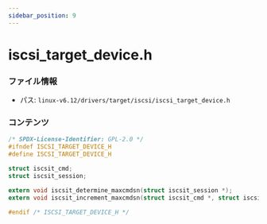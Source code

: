 ```yaml
---
sidebar_position: 9
---
```

# iscsi_target_device.h

### ファイル情報

- パス: `linux-v6.12/drivers/target/iscsi/iscsi_target_device.h`

### コンテンツ

```h
/* SPDX-License-Identifier: GPL-2.0 */
#ifndef ISCSI_TARGET_DEVICE_H
#define ISCSI_TARGET_DEVICE_H

struct iscsit_cmd;
struct iscsit_session;

extern void iscsit_determine_maxcmdsn(struct iscsit_session *);
extern void iscsit_increment_maxcmdsn(struct iscsit_cmd *, struct iscsit_session *);

#endif /* ISCSI_TARGET_DEVICE_H */

```
